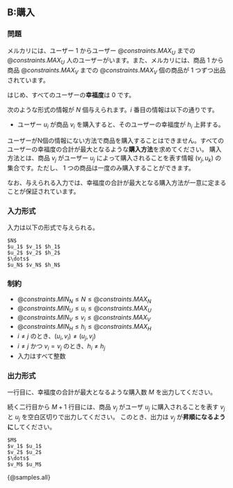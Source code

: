 ## B:購入

### 問題
メルカリには、ユーザー $1$ からユーザー ${@constraints.MAX_U}$ までの ${@constraints.MAX_U}$ 人のユーザーがいます。また、メルカリには、商品 $1$ から商品 ${@constraints.MAX_V}$ までの ${@constraints.MAX_V}$ 個の商品が 1 つずつ出品されています。

はじめ、すべてのユーザーの**幸福度**は $0$ です。

次のような形式の情報が $N$ 個与えられます。$i$ 番目の情報は以下の通りです。

- ユーザー $u_i$ が商品 $v_i$ を購入すると、そのユーザーの幸福度が $h_i$ 上昇する。

ユーザーがN個の情報にない方法で商品を購入することはできません。すべてのユーザーの幸福度の合計が最大となるような**購入方法**を求めてください。
購入方法とは、商品 $v_j$ がユーザー $u_j$ によって購入されることを表す情報 $(v_j, u_k)$ の集合です。ただし、 $1$ つの商品は一度のみ購入することができます。

なお、与えられる入力では、幸福度の合計が最大となる購入方法が一意に定まることが保証されています。

### 入力形式
入力は以下の形式で与えられる。

```
$N$
$u_1$ $v_1$ $h_1$
$u_2$ $v_2$ $h_2$
$\dots$
$u_N$ $v_N$ $h_N$
```

### 制約

- ${@constraints.MIN_N} \leq N \leq {@constraints.MAX_N}$
- ${@constraints.MIN_U} \leq u_i \leq {@constraints.MAX_U}$
- ${@constraints.MIN_V} \leq v_i \leq {@constraints.MAX_V}$
- ${@constraints.MIN_H} \leq h_i \leq {@constraints.MAX_H}$
- $i \neq j$ のとき、$(u_i, v_i) \neq (u_j, v_j)$
- $i \neq j$ かつ $v_i = v_j$ のとき、$h_i \neq h_j$
- 入力はすべて整数


### 出力形式
一行目に、幸福度の合計が最大となるような購入数 $M$ を出力してください。

続く二行目から $M+1$ 行目には、商品 $v_j$ がユーザ $u_j$ に購入されることを表す $v_j$ と $u_j$ を空白区切りで出力してください。
このとき、出力は $v_j$ が**昇順になるように**してください。
```
$M$
$v_1$ $u_1$
$v_2$ $u_2$
$\dots$
$v_M$ $u_M$
```

{@samples.all}

